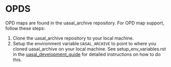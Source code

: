 # OPDS
OPD maps are found in the uasal_archive repository. For OPD map support, follow these steps:
1. Clone the uasal_archive repository to your local machine.
2. Setup the environment variable `UASAL_ARCHIVE` to point to where you cloned uasal_archive on your local machine. See setup_env_variables.rst in the [uasal_development_guide](https://uasal.github.io/uasal_development_guide/) for detailed instructions on how to do this.